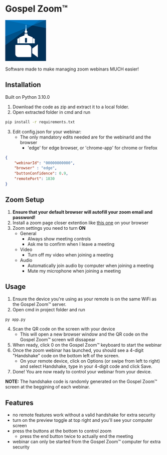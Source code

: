 # Gospel Zoom&trade;

<img src="https://github.com/21beckem/Gospel-Zoom/blob/main/churchZoomIcon.png?raw=true" alt="logo" width="130"/>

Software made to make managing zoom webinars MUCH easier!

## Installation

Built on Python 3.10.0

1. Download the code as zip and extract it to a local folder.
2. Open extracted folder in cmd and run
```bash
pip install -r requirements.txt
```
3. Edit config.json for your webinar:
   - The only mandatory edits needed are for the webinarId and the browser
     - 'edge' for edge browser, or 'chrome-app' for chrome or firefox

```json
{
    "webinarId": "00000000000",
    "browser" : "edge",
    "buttonConfidence": 0.9,
    "remotePort": 1830
}
```

## Zoom Setup
1. __Ensure that your default browser will autofill your zoom email and password!__
2. Install a zoom page closer extention like [this one](https://chrome.google.com/webstore/detail/zoom-closer/appjbedfhcmpknanmbndpojcllfaemal?hl=en) on your browser
3. Zoom settings you need to turn __ON__
   - General
     - Always show meeting controls
     - Ask me to confirm when I leave a meeting
   - Video
     - Turn off my video when joining a meeting
   - Audio
     - Automatically join audio by computer when joining a meeting
     - Mute my microphone when joining a meeting

## Usage

1. Ensure the device you're using as your remote is on the same WiFi as the Gospel Zoom&trade; server.
2. Open cmd in project folder and run
```bash
py app.py
```
4. Scan the QR code on the screen with your device
   - This will open a new browser window and the QR code on the Gospel Zoom&trade; screen will dissapear
5. When ready, click 0 on the Gospel Zoom&trade; keyboard to start the webinar
6. Once the zoom webinar has launched, you should see a 4-digit "Handshake" code on the bottom left of the screen.
   - On your remote device, click on Options (or swipe from left to right) and select Handshake, type in your 4-digit code and click Save.
7. Done! You are now ready to control your webinar from your device.

__NOTE:__ The handshake code is randomly generated on the Gospel Zoom&trade; screen at the beggining of each webinar.

## Features

* no remote features work without a valid handshake for extra security
* turn on the preview toggle at top right and you'll see your computer screen
* press the buttons at the bottom to control zoom
    * press the end button twice to actually end the meeting
* webinar can only be started from the Gospel Zoom&trade; computer for extra security
